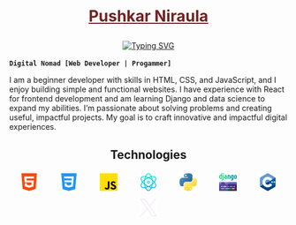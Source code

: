 # <p align="center" ><a style="color:#712324" href="https://github.com/puskarpy/">Pushkar Niraula</a></p>

<p align="center">
<a href="https://git.io/typing-svg">
<img src="https://readme-typing-svg.demolab.com?font=Fira+Code&pause=1000&color=DF0D74&width=435&lines=Front+End+Developer;Always+Learning" alt="Typing SVG" />
</a>
</p>

<!-- Social Media -->

<!-- <p align="center">
  &#8287;&#8287;&#8287;&#8287;&#8287;
  <a href="https://x.com/puskarpy"><img width="32px" alt="X" title="X" src="https://i.imgur.com/AixJgnm.png"/></a>
  &#8287;&#8287;&#8287;&#8287;&#8287;
  <a href="https://discord.gg/fPrdqh3Zfu" alt="Discord" title="Dev Pro Tips Discord Server"><img width="32px" src="https://i.imgur.com/OViZO8J.png"/></a>
  &#8287;&#8287;&#8287;&#8287;&#8287;
  <a href="https://dev.to/denvercoder1"><img width="32px" alt="Dev.to" title="DenverCoder1 Dev.to" src="https://imgur.com/ISEyV5G.png"></a>
</p> -->

**`Digital Nomad [Web Developer | Progammer]`**

<p>I am a beginner developer with skills in HTML, CSS, and JavaScript, and I enjoy building simple and functional websites. I have experience with React for frontend development and am learning Django and data science to expand my abilities. I’m passionate about solving problems and creating useful, impactful projects. My goal is to craft innovative and impactful digital experiences.</p>

<!-- Technologies -->

## <p align = center>Technologies</p>

<p align = center style=" width:100%; display:flex; justify-content:space-around">
  <img src="./images/html-5.png">
  <img src="./images/css-3.png">
  <img src="./images/js.png">
  <img src="./images/physics.png">
  <img src="./images/python (1).png">
  <img src="./images/django.png">
  <img src="./images/c-.png">
</p>

<p align = center style=" width:100%; display:flex; justify-content:space-around">
  <img src="./images/twitter (1).png">
</p>

